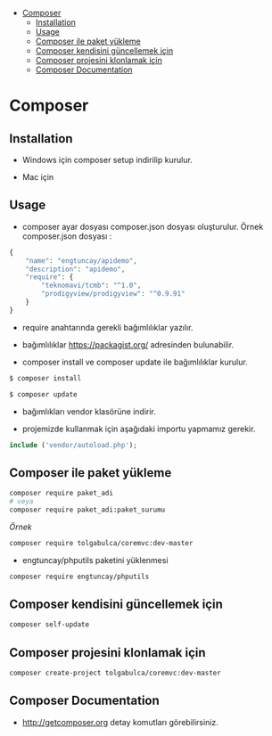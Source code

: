 
- [Composer](#composer)
  - [Installation](#installation)
  - [Usage](#usage)
  - [Composer ile paket yükleme](#composer-ile-paket-yükleme)
  - [Composer kendisini güncellemek için](#composer-kendisini-güncellemek-için)
  - [Composer projesini klonlamak için](#composer-projesini-klonlamak-için)
  - [Composer Documentation](#composer-documentation)


# Composer

## Installation

- Windows için composer setup indirilip kurulur.

- Mac için

## Usage

- composer ayar dosyası composer.json dosyası oluşturulur. Örnek composer.json dosyası :

```php
{
    "name": "engtuncay/apidemo",
    "description": "apidemo",
    "require": {
        "teknomavi/tcmb": "^1.0",
        "prodigyview/prodigyview": "^0.9.91"
    }
}
```

- require anahtarında gerekli bağımlılıklar yazılır.

- bağımlılıklar https://packagist.org/ adresinden bulunabilir.

- composer install ve composer update ile bağımlılıklar kurulur.

```php
$ composer install

$ composer update
```

- bağımlıkları vendor klasörüne indirir.

- projemizde kullanmak için aşağıdaki importu yapmamız gerekir.

```php
include ('vendor/autoload.php');
```

## Composer ile paket yükleme

```bash
composer require paket_adi
# veya
composer require paket_adi:paket_surumu
```

*Örnek*

```bash
composer require tolgabulca/coremvc:dev-master
```

- engtuncay/phputils paketini yüklenmesi

```bash
composer require engtuncay/phputils
```


## Composer kendisini güncellemek için

```bash
composer self-update
```


## Composer projesini klonlamak için
  
```bash
composer create-project tolgabulca/coremvc:dev-master
```

## Composer Documentation

- http://getcomposer.org detay komutları görebilirsiniz.


